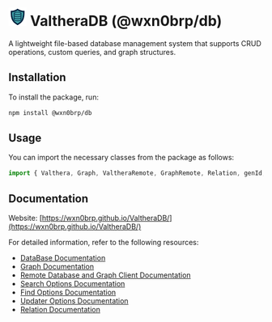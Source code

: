 # <img src="./logo.svg" alt="ValtheraDB Logo" style="width: 36px; height: 36px"> ValtheraDB (@wxn0brp/db)

A lightweight file-based database management system that supports CRUD operations, custom queries, and graph structures.

## Installation

To install the package, run:

```bash
npm install @wxn0brp/db
```

## Usage

You can import the necessary classes from the package as follows:

```javascript
import { Valthera, Graph, ValtheraRemote, GraphRemote, Relation, genId, ValtheraMemory, autoCreate } from "@wxn0brp/db";
```

## Documentation

Website: [https://wxn0brp.github.io/ValtheraDB/](https://wxn0brp.github.io/ValtheraDB/)

For detailed information, refer to the following resources:

- [DataBase Documentation](./docs/database.md)
- [Graph Documentation](./docs/graph.md)
- [Remote Database and Graph Client Documentation](./docs/remote.md)
- [Search Options Documentation](./docs/search_opts.md)
- [Find Options Documentation](./docs/find_opts.md)
- [Updater Options Documentation](./docs/updater.md)
- [Relation Documentation](./docs/relation.md)